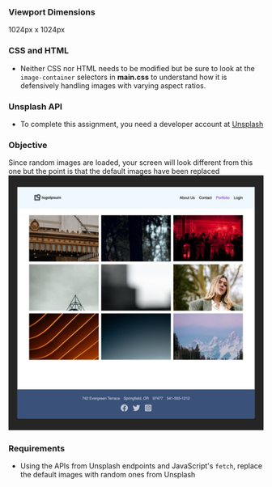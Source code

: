 ### Viewport Dimensions
1024px x 1024px

### CSS and HTML
* Neither CSS nor HTML needs to be modified but be sure to look at the `image-container` selectors in **main.css** to understand how it is defensively handling images with varying aspect ratios.

### Unsplash API
* To complete this assignment, you need a developer account at [Unsplash](https://unsplash.com/developers)

### Objective
Since random images are loaded, your screen will look different from this one but the point is that the default images have been replaced
![objective](target/image.jpg)

### Requirements
* Using the APIs from Unsplash endpoints and JavaScript's `fetch`, replace the default images with random ones from Unsplash